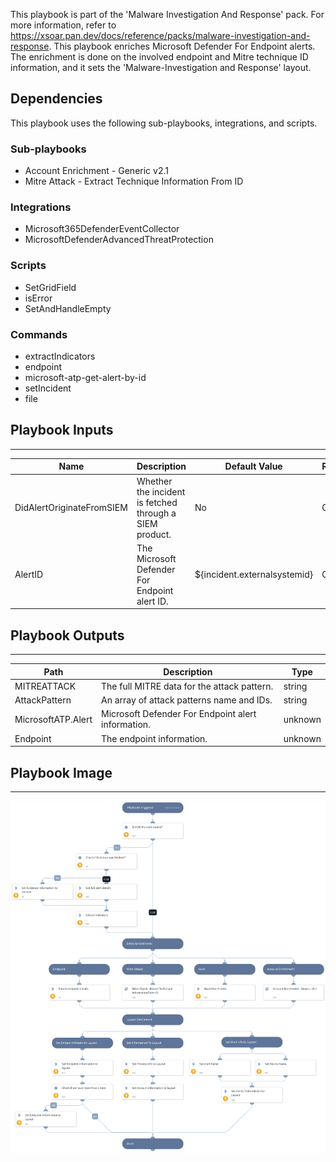 This playbook is part of the 'Malware Investigation And Response' pack. For more information, refer to https://xsoar.pan.dev/docs/reference/packs/malware-investigation-and-response.
This playbook enriches Microsoft Defender For Endpoint alerts. The enrichment is done on the involved endpoint and Mitre technique ID information, and it sets the 'Malware-Investigation and Response' layout.

## Dependencies

This playbook uses the following sub-playbooks, integrations, and scripts.

### Sub-playbooks

* Account Enrichment - Generic v2.1
* Mitre Attack - Extract Technique Information From ID

### Integrations

* Microsoft365DefenderEventCollector
* MicrosoftDefenderAdvancedThreatProtection

### Scripts

* SetGridField
* isError
* SetAndHandleEmpty

### Commands

* extractIndicators
* endpoint
* microsoft-atp-get-alert-by-id
* setIncident
* file

## Playbook Inputs

---

| **Name** | **Description** | **Default Value** | **Required** |
| --- | --- | --- | --- |
| DidAlertOriginateFromSIEM | Whether the incident is fetched through a SIEM product.  | No | Optional |
| AlertID | The Microsoft Defender For Endpoint alert ID. | ${incident.externalsystemid} | Optional |

## Playbook Outputs

---

| **Path** | **Description** | **Type** |
| --- | --- | --- |
| MITREATTACK | The full MITRE data for the attack pattern. | string |
| AttackPattern | An array of attack patterns name and IDs. | string |
| MicrosoftATP.Alert | Microsoft Defender For Endpoint alert information. | unknown |
| Endpoint | The endpoint information. | unknown |

## Playbook Image

---

![MDE Malware - Incident Enrichment](../doc_files/MDE_Malware_-_Incident_Enrichment.png)
